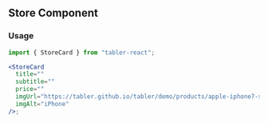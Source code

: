 ## Store Component

### Usage

```jsx
import { StoreCard } from "tabler-react";

<StoreCard
  title=""
  subtitle=""
  price=""
  imgUrl="https://tabler.github.io/tabler/demo/products/apple-iphone7-special.jpg"
  imgAlt="iPhone"
/>;
```
